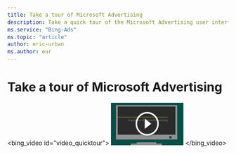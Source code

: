 ```yaml
---
title: Take a tour of Microsoft Advertising
description: Take a quick tour of the Microsoft Advertising user interface and learn about what you can do in key areas. (English only)
ms.service: "Bing-Ads"
ms.topic: "article"
author: eric-urban
ms.author: eur
---
```


# Take a tour of Microsoft Advertising

<bing_video id="video_quicktour">
    ![Take a tour of Microsoft Advertising](../images/BA_VideoThumb_quicktour.png)
  </bing_video>

